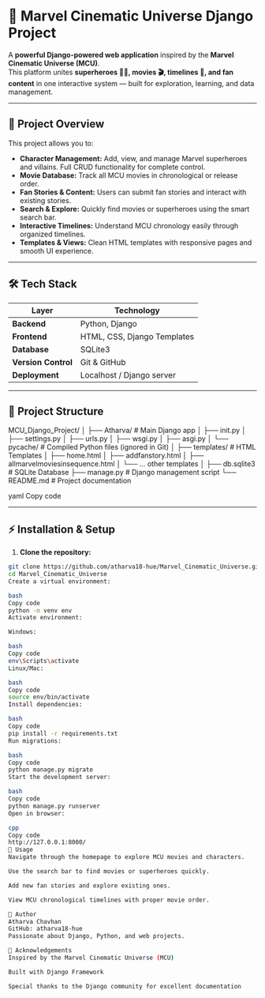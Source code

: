 # 🌌 Marvel Cinematic Universe Django Project

A **powerful Django-powered web application** inspired by the **Marvel Cinematic Universe (MCU)**.  
This platform unites **superheroes 🦸‍♂️, movies 🎬, timelines 📅, and fan content** in one interactive system — built for exploration, learning, and data management.

---

## 📝 Project Overview

This project allows you to:

- **Character Management:** Add, view, and manage Marvel superheroes and villains. Full CRUD functionality for complete control.
- **Movie Database:** Track all MCU movies in chronological or release order.
- **Fan Stories & Content:** Users can submit fan stories and interact with existing stories.
- **Search & Explore:** Quickly find movies or superheroes using the smart search bar.
- **Interactive Timelines:** Understand MCU chronology easily through organized timelines.
- **Templates & Views:** Clean HTML templates with responsive pages and smooth UI experience.

---

## 🛠 Tech Stack

| Layer            | Technology                    |
|-----------------|-------------------------------|
| **Backend**      | Python, Django               |
| **Frontend**     | HTML, CSS, Django Templates  |
| **Database**     | SQLite3                       |
| **Version Control** | Git & GitHub                |
| **Deployment**   | Localhost / Django server     |

---

## 📂 Project Structure

MCU_Django_Project/
│
├── Atharva/ # Main Django app
│ ├── init.py
│ ├── settings.py
│ ├── urls.py
│ ├── wsgi.py
│ ├── asgi.py
│ └── pycache/ # Compiled Python files (ignored in Git)
│
├── templates/ # HTML Templates
│ ├── home.html
│ ├── addfanstory.html
│ ├── allmarvelmoviesinsequence.html
│ └── ... other templates
│
├── db.sqlite3 # SQLite Database
├── manage.py # Django management script
└── README.md # Project documentation

yaml
Copy code

---

## ⚡ Installation & Setup

1. **Clone the repository:**
```bash
git clone https://github.com/atharva18-hue/Marvel_Cinematic_Universe.git
cd Marvel_Cinematic_Universe
Create a virtual environment:

bash
Copy code
python -m venv env
Activate environment:

Windows:

bash
Copy code
env\Scripts\activate
Linux/Mac:

bash
Copy code
source env/bin/activate
Install dependencies:

bash
Copy code
pip install -r requirements.txt
Run migrations:

bash
Copy code
python manage.py migrate
Start the development server:

bash
Copy code
python manage.py runserver
Open in browser:

cpp
Copy code
http://127.0.0.1:8000/
🎯 Usage
Navigate through the homepage to explore MCU movies and characters.

Use the search bar to find movies or superheroes quickly.

Add new fan stories and explore existing ones.

View MCU chronological timelines with proper movie order.

👤 Author
Atharva Chavhan
GitHub: atharva18-hue
Passionate about Django, Python, and web projects.

🌟 Acknowledgements
Inspired by the Marvel Cinematic Universe (MCU)

Built with Django Framework

Special thanks to the Django community for excellent documentation
